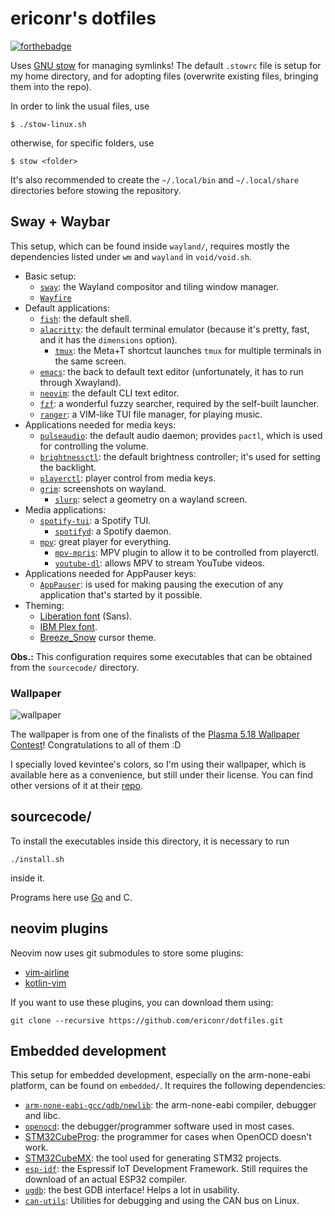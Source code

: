 # ericonr's dotfiles

[![forthebadge](https://forthebadge.com/images/badges/powered-by-electricity.svg)](https://forthebadge.com)

Uses [GNU stow](https://www.gnu.org/software/stow/) for managing symlinks! The
default `.stowrc` file is setup for my home directory, and for adopting files
(overwrite existing files, bringing them into the repo).

In order to link the usual files, use

```````
$ ./stow-linux.sh
```````

otherwise, for specific folders, use

```````
$ stow <folder>
```````

It's also recommended to create the `~/.local/bin` and `~/.local/share`
directories before stowing the repository.

## Sway + Waybar

This setup, which can be found inside `wayland/`, requires mostly the
dependencies listed under `wm` and `wayland` in `void/void.sh`.

- Basic setup:
   - [`sway`](https://swaywm.org/): the Wayland compositor and tiling window
      manager.
   - [`Wayfire`](https://wayfire.org/)
- Default applications:
   - [`fish`](https://fishshell.com/): the default shell.
   - [`alacritty`](https://github.com/jwilm/alacritty): the default terminal
      emulator (because it's pretty, fast, and it has the `dimensions` option).
      - [`tmux`](https://github.com/tmux/tmux): the Meta+T shortcut launches
         `tmux` for multiple terminals in the same screen.
   - [`emacs`](https://www.gnu.org/software/emacs/): the back to default text
      editor (unfortunately, it has to run through Xwayland).
   - [`neovim`](https://neovim.io/): the default CLI text editor.
   - [`fzf`](https://github.com/junegunn/fzf): a wonderful fuzzy searcher,
      required by the self-built launcher.
   - [`ranger`](https://ranger.github.io/): a VIM-like TUI file manager, for
      playing music.
- Applications needed for media keys:
   - [`pulseaudio`](https://www.freedesktop.org/wiki/Software/PulseAudio/): the
      default audio daemon; provides `pactl`, which is used for controlling the
      volume.
   - [`brightnessctl`](https://github.com/Hummer12007/brightnessctl): the
      default brightness controller; it's used for setting the backlight.
   - [`playerctl`](https://github.com/altdesktop/playerctl): player control from
      media keys.
   - [`grim`](https://wayland.emersion.fr/grim/): screenshots on wayland.
      - [`slurp`](https://wayland.emersion.fr/slurp/): select a geometry on a
         wayland screen.
- Media applications:
   - [`spotify-tui`](https://github.com/Rigellute/spotify-tui): a Spotify TUI.
      - [`spotifyd`](https://github.com/Spotifyd/spotifyd): a Spotify daemon.
   - [`mpv`](https://mpv.io/): great player for everything.
      - [`mpv-mpris`](https://github.com/hoyon/mpv-mpris): MPV plugin to allow
         it to be controlled from playerctl.
      - [`youtube-dl`](https://youtube-dl.org/): allows MPV to stream YouTube
         videos.
- Applications needed for AppPauser keys:
   - [`AppPauser`](https://github.com/ericonr/AppPauser): is used for making
      pausing the execution of any application that's started by it possible.
- Theming:
   - [Liberation font](https://en.wikipedia.org/wiki/Liberation_fonts) (Sans).
   - [IBM Plex font](https://www.ibm.com/plex/).
   - [Breeze_Snow](https://github.com/KDE/breeze) cursor theme.

**Obs.:** This configuration requires some executables that can be obtained from
the `sourcecode/` directory.

### Wallpaper

![wallpaper](https://gitlab.com/Kreneker/the-grand-canyon/raw/master/The%20Grand%20Canyon%20preview.png)

The wallpaper is from one of the finalists of the [Plasma 5.18 Wallpaper
Contest](https://dot.kde.org/2020/01/24/volna-wins-plasma-518-wallpaper-contest)!
Congratulations to all of them :D

I specially loved kevintee's colors, so I'm using their wallpaper, which is
available here as a convenience, but still under their license. You can find
other versions of it at their
[repo](https://gitlab.com/Kreneker/the-grand-canyon).

## sourcecode/

To install the executables inside this directory, it is necessary to run

````````
./install.sh
````````

inside it.

Programs here use [Go](https://golang.org/) and C.

## neovim plugins

Neovim now uses git submodules to store some plugins:

- [vim-airline](https://github.com/vim-airline/vim-airline)
- [kotlin-vim](https://github.com/udalov/kotlin-vim)

If you want to use these plugins, you can download them using:

````````
git clone --recursive https://github.com/ericonr/dotfiles.git
````````

## Embedded development

This setup for embedded development, especially on the arm-none-eabi platform,
can be found on `embedded/`. It requires the following dependencies:

- [`arm-none-eabi-gcc/gdb/newlib`](https://developer.arm.com/tools-and-software/open-source-software/developer-tools/gnu-toolchain/gnu-rm/downloads):
   the arm-none-eabi compiler, debugger and libc.
- [`openocd`](http://openocd.org/): the debugger/programmer software used in
   most cases.
- [STM32CubeProg](https://www.st.com/en/development-tools/stm32cubeprog.html):
   the programmer for cases when OpenOCD doesn't work.
- [STM32CubeMX](https://www.st.com/en/development-tools/stm32cubemx.html): the
   tool used for generating STM32 projects.
- [`esp-idf`](https://github.com/espressif/esp-idf): the Espressif IoT
   Development Framework. Still requires the download of an actual ESP32
   compiler.
- [`ugdb`](https://github.com/ftilde/ugdb): the best GDB interface! Helps a lot
   in usability.
- [`can-utils`](https://github.com/linux-can/can-utils): Utilities for debugging
   and using the CAN bus on Linux.
